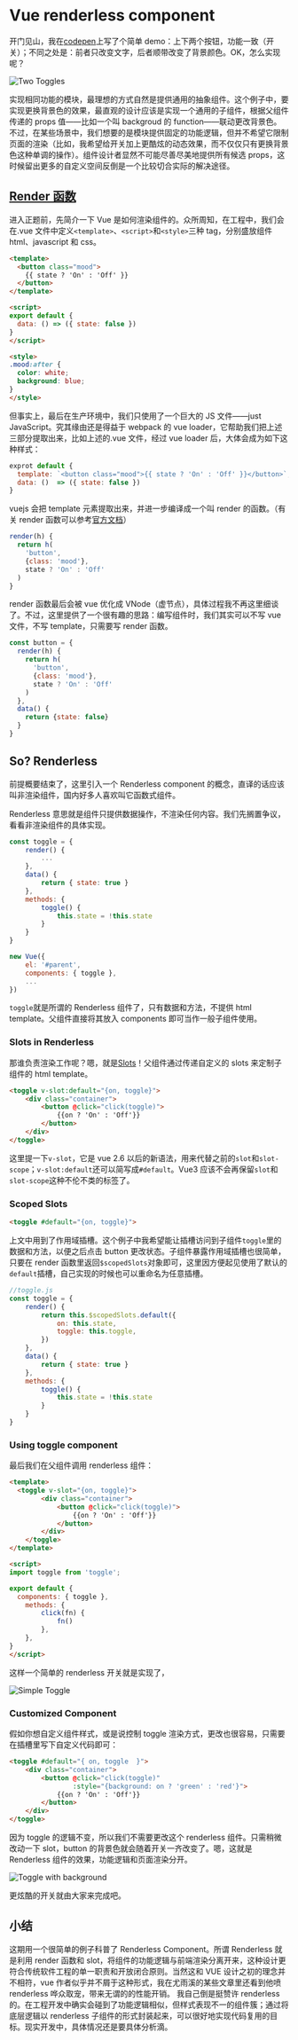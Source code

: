 # Vue renderless component

开门见山，我在[codepen][1]上写了个简单 demo：上下两个按钮，功能一致（开关）；不同之处是：前者只改变文字，后者顺带改变了背景颜色。OK，怎么实现呢？

![Two Toggles][2]

实现相同功能的模块，最理想的方式自然是提供通用的抽象组件。这个例子中，要实现更换背景色的效果，最直观的设计应该是实现一个通用的子组件，根据父组件传递的 props 值——比如一个叫 backgroud 的 function——联动更改背景色。
不过，在某些场景中，我们想要的是模块提供固定的功能逻辑，但并不希望它限制页面的渲染（比如，我希望给开关加上更酷炫的动态效果，而不仅仅只有更换背景色这种单调的操作）。组件设计者显然不可能尽善尽美地提供所有候选 props，这时候留出更多的自定义空间反倒是一个比较切合实际的解决途径。

## [Render 函数][3]

进入正题前，先简介一下 Vue 是如何渲染组件的。众所周知，在工程中，我们会在.vue 文件中定义`<template>`、`<script>`和`<style>`三种 tag，分别盛放组件 html、javascript 和 css。

```html
<template>
  <button class="mood">
    {{ state ? 'On' : 'Off' }}
  </button>
</template>

<script>
export default {
  data: () => ({ state: false })
}
</script>

<style>
.mood:after {
  color: white;
  background: blue;
}
</style>
```

但事实上，最后在生产环境中，我们只使用了一个巨大的 JS 文件——just JavaScript。究其缘由还是得益于 webpack 的 vue loader，它帮助我们把上述三部分提取出来，比如上述的.vue 文件，经过 vue loader 后，大体会成为如下这种样式：

```javascript
exprot default {
  template: `<button class="mood">{{ state ? 'On' : 'Off' }}</button>`,
  data: ()  => ({ state: false })
}
```

vuejs 会把 template 元素提取出来，并进一步编译成一个叫 render 的函数。（有关 render 函数可以参考[官方文档][3]）

```javascript
render(h) {
  return h(
    'button',
    {class: 'mood'},
    state ? 'On' : 'Off'
  )
}
```
render 函数最后会被 vue 优化成 VNode（虚节点），具体过程我不再这里细谈了。不过，这里提供了一个很有趣的思路：编写组件时，我们其实可以不写 vue 文件，不写 template，只需要写 render 函数。

```javascript
const button = {
  render(h) {
    return h(
      'button',
      {class: 'mood'},
      state ? 'On' : 'Off'
    )
  },
  data() {
    return {state: false}
  }
}
```

## So? Renderless

前提概要结束了，这里引入一个 Renderless component 的概念，直译的话应该叫非渲染组件，国内好多人喜欢叫它函数式组件。

Renderless 意思就是组件只提供数据操作，不渲染任何内容。我们先搁置争议，看看非渲染组件的具体实现。

```javascript
const toggle = {
    render() {
        ...
    },
    data() {
        return { state: true }
    },
    methods: {
        toggle() {
            this.state = !this.state
        }
    }
}

new Vue({
    el: '#parent',
    components: { toggle },
    ...
})
```
`toggle`就是所谓的 Renderless 组件了，只有数据和方法，不提供 html template。父组件直接将其放入 components 即可当作一般子组件使用。

### Slots in Renderless

那谁负责渲染工作呢？嗯，就是[Slots][4]！父组件通过传递自定义的 slots 来定制子组件的 html template。

```html
<toggle v-slot:default="{on, toggle}">
    <div class="container">
        <button @click="click(toggle)">
            {{on ? 'On' : 'Off'}}
        </button>
    </div>
</toggle>
```

这里提一下`v-slot`，它是 vue 2.6 以后的新语法，用来代替之前的`slot`和`slot-scope`；`v-slot:default`还可以简写成`#default`。Vue3 应该不会再保留`slot`和`slot-scope`这种不伦不类的标签了。

### Scoped Slots

```html
<toggle #default="{on, toggle}">
```

上文中用到了作用域插槽。这个例子中我希望能让插槽访问到子组件`toggle`里的数据和方法，以便之后点击 button 更改状态。子组件暴露作用域插槽也很简单，只要在 render 函数里返回`$scopedSlots`对象即可，这里因方便起见使用了默认的`default`插槽，自己实现的时候也可以重命名为任意插槽。

```javascript
//toggle.js
const toggle = {
    render() {
        return this.$scopedSlots.default({
            on: this.state,
            toggle: this.toggle,
        })
    },
    data() {
        return { state: true }
    },
    methods: {
        toggle() {
            this.state = !this.state
        }
    }
}
```

### Using toggle component

最后我们在父组件调用 renderless 组件：

```html
<template>
  <toggle v-slot="{on, toggle}">
        <div class="container">
            <button @click="click(toggle)">
                {{on ? 'On' : 'Off'}}
            </button>
        </div>
    </toggle>
</template>

<script>
import toggle from 'toggle';

export default {
  components: { toggle },
    methods: {
        click(fn) {
            fn()
        },
    },
}
</script>
```

这样一个简单的 renderless 开关就是实现了，

![Simple Toggle][5]

### Customized Component

假如你想自定义组件样式，或是说控制 toggle 渲染方式，更改也很容易，只需要在插槽里写下自定义代码即可：

```html
<toggle #default="{ on, toggle  }">
    <div class="container">
        <button @click="click(toggle)"
                :style="{background: on ? 'green' : 'red'}">
            {{on ? 'On' : 'Off'}}
        </button>
    </div>
</toggle>
```
因为 toggle 的逻辑不变，所以我们不需要更改这个 renderless 组件。只需稍微改动一下 slot，button 的背景色就会随着开关一齐改变了。嗯，这就是 Renderless 组件的效果，功能逻辑和页面渲染分开。

![Toggle with background][6]

更炫酷的开关就由大家来完成吧。

## 小结

这期用一个很简单的例子科普了 Renderless Component。所谓 Renderless 就是利用 render 函数和 slot，将组件的功能逻辑与前端渲染分离开来，这种设计更符合传统软件工程的单一职责和开放闭合原则。当然这和 VUE 设计之初的理念并不相符，vue 作者似乎并不屑于这种形式，我在尤雨溪的某些文章里还看到他喷 renderless 哗众取宠，带来无谓的的性能开销。
我自己倒是挺赞许 renderless 的。在工程开发中确实会碰到了功能逻辑相似，但样式表现不一的组件簇；通过将底层逻辑以 renderless 子组件的形式封装起来，可以很好地实现代码复用的目标。现实开发中，具体情况还是要具体分析滴。

[1]: https://codepen.io/anOnion/pen/WBggYx
[2]: ./img/two-toggle.gif
[3]: https://vuejs.org/v2/guide/render-function.html
[4]: https://vuejs.org/v2/guide/components-slots.html
[5]: ./img/simple-toggle.gif
[6]: ./img/complated-toggle.gif